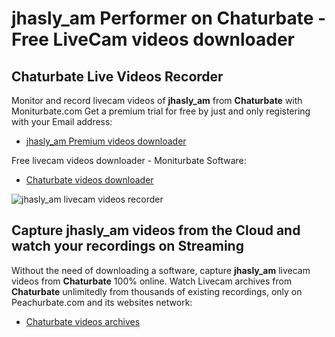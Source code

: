 # jhasly_am Performer on Chaturbate - Free LiveCam videos downloader

## Chaturbate Live Videos Recorder

Monitor and record livecam videos of **jhasly_am** from **Chaturbate** with Moniturbate.com
Get a premium trial for free by just and only registering with your Email address:
* [jhasly_am Premium videos downloader](https://moniturbate.com/request-demo-licence-key.html)

Free livecam videos downloader - Moniturbate Software:
* [Chaturbate videos downloader](https://moniturbate.com/moniturbate-download-software.html)

![jhasly_am livecam videos recorder](https://peachurnet.com/templates/moniturbate-software.png)


## Capture jhasly_am videos from the Cloud and watch your recordings on Streaming

Without the need of downloading a software, capture **jhasly_am** livecam videos from **Chaturbate** 100% online.
Watch Livecam archives from **Chaturbate** unlimitedly from thousands of existing recordings, only on Peachurbate.com and its websites network:
* [Chaturbate videos archives](https://peachurnet.com/)
